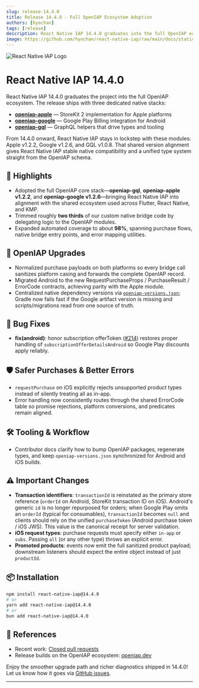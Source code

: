 ```yaml
---
slug: release-14.4.0
title: Release 14.4.0 - Full OpenIAP Ecosystem Adoption
authors: [hyochan]
tags: [release]
description: React Native IAP 14.4.0 graduates into the full OpenIAP ecosystem with unified native stacks, improved error handling, and streamlined purchase flows.
image: https://github.com/hyochan/react-native-iap/raw/main/docs/static/img/logo.png
---
```


![React Native IAP Logo](https://github.com/hyochan/react-native-iap/raw/main/docs/static/img/logo.png)

# React Native IAP 14.4.0

React Native IAP 14.4.0 graduates the project into the full OpenIAP ecosystem. The release ships with three dedicated native stacks:

- [**openiap-apple**](https://github.com/openiap/apple) — StoreKit 2 implementation for Apple platforms
- [**openiap-google**](https://github.com/openiap/google) — Google Play Billing integration for Android
- [**openiap-gql**](https://github.com/openiap/gql) — GraphQL helpers that drive types and tooling

From 14.4.0 onward, React Native IAP stays in lockstep with these modules: Apple v1.2.2, Google v1.2.6, and GQL v1.0.8. That shared version alignment gives React Native IAP stable native compatibility and a unified type system straight from the OpenIAP schema.

## 🚀 Highlights

- Adopted the full OpenIAP core stack—**openiap-gql**, **openiap-apple v1.2.2**, and **openiap-google v1.2.6**—bringing React Native IAP into alignment with the shared ecosystem used across Flutter, React Native, and KMP.
- Trimmed roughly **two thirds** of our custom native bridge code by delegating logic to the OpenIAP modules.
- Expanded automated coverage to about **98%**, spanning purchase flows, native bridge entry points, and error mapping utilities.

## 🔁 OpenIAP Upgrades

- Normalized purchase payloads on both platforms so every bridge call sanitizes platform casing and forwards the complete OpenIAP record.
- Migrated Android to the new RequestPurchaseProps / PurchaseResult / ErrorCode contracts, achieving parity with the Apple module.
- Centralized native dependency versions via [`openiap-versions.json`](https://github.com/hyochan/react-native-iap/blob/main/openiap-versions.json); Gradle now fails fast if the Google artifact version is missing and scripts/migrations read from one source of truth.

## 🐞 Bug Fixes

- **fix(android)**: honor subscription offerToken ([#214](https://github.com/hyochan/react-native-iap/pull/214)) restores proper handling of `subscriptionOfferDetailsAndroid` so Google Play discounts apply reliably.

## 🛡️ Safer Purchases & Better Errors

- `requestPurchase` on iOS explicitly rejects unsupported product types instead of silently treating all as in-app.
- Error handling now consistently routes through the shared ErrorCode table so promise rejections, platform conversions, and predicates remain aligned.

## 🛠️ Tooling & Workflow

- Contributor docs clarify how to bump OpenIAP packages, regenerate types, and keep `openiap-versions.json` synchronized for Android and iOS builds.

## ⚠️ Important Changes

- **Transaction identifiers**: `transactionId` is reinstated as the primary store reference (`orderId` on Android, StoreKit transaction ID on iOS). Android's generic `id` is no longer repurposed for orders; when Google Play omits an `orderId` (typical for consumables), `transactionId` becomes `null` and clients should rely on the unified `purchaseToken` (Android purchase token / iOS JWS). This value is the canonical receipt for server validation.
- **iOS request types**: purchase requests must specify either `in-app` or `subs`. Passing `all` (or any other type) throws an explicit error.
- **Promoted products**: events now emit the full sanitized product payload; downstream listeners should expect the entire object instead of just `productId`.

## 📦 Installation

```bash
npm install react-native-iap@14.4.0
# or
yarn add react-native-iap@14.4.0
# or
bun add react-native-iap@14.4.0
```

## 🔗 References

- Recent work: [Closed pull requests](https://github.com/hyochan/react-native-iap/pulls?q=is%3Apr+is%3Aclosed)
- Release builds on the OpenIAP ecosystem: [openiap.dev](https://openiap.dev)

Enjoy the smoother upgrade path and richer diagnostics shipped in 14.4.0! Let us know how it goes via [GitHub issues](https://github.com/hyochan/react-native-iap/issues).

---

<!-- truncate -->
